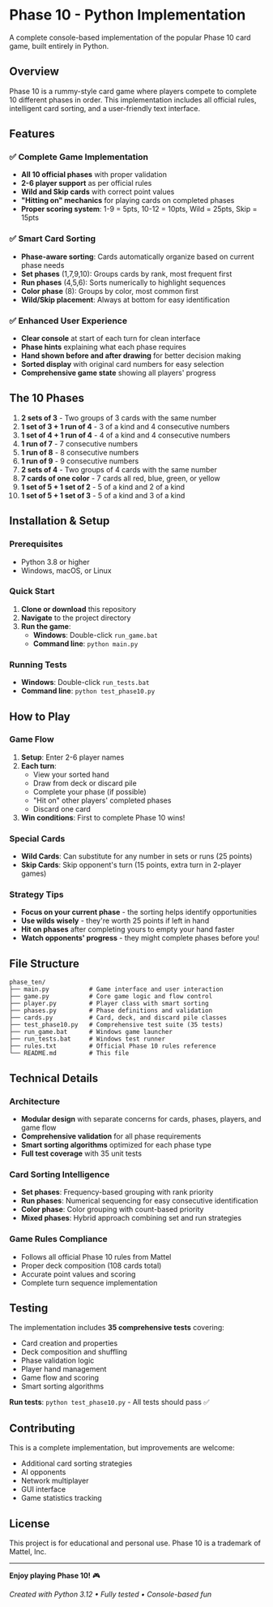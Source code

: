 # Phase 10 - Python Implementation

A complete console-based implementation of the popular Phase 10 card game, built entirely in Python.

## Overview

Phase 10 is a rummy-style card game where players compete to complete 10 different phases in order. This implementation includes all official rules, intelligent card sorting, and a user-friendly text interface.

## Features

### ✅ Complete Game Implementation
- **All 10 official phases** with proper validation
- **2-6 player support** as per official rules
- **Wild and Skip cards** with correct point values
- **"Hitting on" mechanics** for playing cards on completed phases
- **Proper scoring system**: 1-9 = 5pts, 10-12 = 10pts, Wild = 25pts, Skip = 15pts

### ✅ Smart Card Sorting
- **Phase-aware sorting**: Cards automatically organize based on current phase needs
- **Set phases** (1,7,9,10): Groups cards by rank, most frequent first
- **Run phases** (4,5,6): Sorts numerically to highlight sequences  
- **Color phase** (8): Groups by color, most common first
- **Wild/Skip placement**: Always at bottom for easy identification

### ✅ Enhanced User Experience
- **Clear console** at start of each turn for clean interface
- **Phase hints** explaining what each phase requires
- **Hand shown before and after drawing** for better decision making
- **Sorted display** with original card numbers for easy selection
- **Comprehensive game state** showing all players' progress

## The 10 Phases

1. **2 sets of 3** - Two groups of 3 cards with the same number
2. **1 set of 3 + 1 run of 4** - 3 of a kind and 4 consecutive numbers
3. **1 set of 4 + 1 run of 4** - 4 of a kind and 4 consecutive numbers  
4. **1 run of 7** - 7 consecutive numbers
5. **1 run of 8** - 8 consecutive numbers
6. **1 run of 9** - 9 consecutive numbers
7. **2 sets of 4** - Two groups of 4 cards with the same number
8. **7 cards of one color** - 7 cards all red, blue, green, or yellow
9. **1 set of 5 + 1 set of 2** - 5 of a kind and 2 of a kind
10. **1 set of 5 + 1 set of 3** - 5 of a kind and 3 of a kind

## Installation & Setup

### Prerequisites
- Python 3.8 or higher
- Windows, macOS, or Linux

### Quick Start
1. **Clone or download** this repository
2. **Navigate** to the project directory
3. **Run the game**:
   - **Windows**: Double-click `run_game.bat`
   - **Command line**: `python main.py`

### Running Tests
- **Windows**: Double-click `run_tests.bat`  
- **Command line**: `python test_phase10.py`

## How to Play

### Game Flow
1. **Setup**: Enter 2-6 player names
2. **Each turn**:
   - View your sorted hand
   - Draw from deck or discard pile
   - Complete your phase (if possible)
   - "Hit on" other players' completed phases
   - Discard one card
3. **Win conditions**: First to complete Phase 10 wins!

### Special Cards
- **Wild Cards**: Can substitute for any number in sets or runs (25 points)
- **Skip Cards**: Skip opponent's turn (15 points, extra turn in 2-player games)

### Strategy Tips
- **Focus on your current phase** - the sorting helps identify opportunities
- **Use wilds wisely** - they're worth 25 points if left in hand
- **Hit on phases** after completing yours to empty your hand faster
- **Watch opponents' progress** - they might complete phases before you!

## File Structure

```
phase_ten/
├── main.py           # Game interface and user interaction
├── game.py           # Core game logic and flow control  
├── player.py         # Player class with smart sorting
├── phases.py         # Phase definitions and validation
├── cards.py          # Card, deck, and discard pile classes
├── test_phase10.py   # Comprehensive test suite (35 tests)
├── run_game.bat      # Windows game launcher
├── run_tests.bat     # Windows test runner
├── rules.txt         # Official Phase 10 rules reference
└── README.md         # This file
```

## Technical Details

### Architecture
- **Modular design** with separate concerns for cards, phases, players, and game flow
- **Comprehensive validation** for all phase requirements
- **Smart sorting algorithms** optimized for each phase type
- **Full test coverage** with 35 unit tests

### Card Sorting Intelligence
- **Set phases**: Frequency-based grouping with rank priority
- **Run phases**: Numerical sequencing for easy consecutive identification
- **Color phase**: Color grouping with count-based priority
- **Mixed phases**: Hybrid approach combining set and run strategies

### Game Rules Compliance
- Follows all official Phase 10 rules from Mattel
- Proper deck composition (108 cards total)
- Accurate point values and scoring
- Complete turn sequence implementation

## Testing

The implementation includes **35 comprehensive tests** covering:
- Card creation and properties
- Deck composition and shuffling  
- Phase validation logic
- Player hand management
- Game flow and scoring
- Smart sorting algorithms

**Run tests**: `python test_phase10.py` - All tests should pass ✅

## Contributing

This is a complete implementation, but improvements are welcome:
- Additional card sorting strategies
- AI opponents
- Network multiplayer
- GUI interface
- Game statistics tracking

## License

This project is for educational and personal use. Phase 10 is a trademark of Mattel, Inc.

---

**Enjoy playing Phase 10!** 🎮

*Created with Python 3.12 • Fully tested • Console-based fun*
